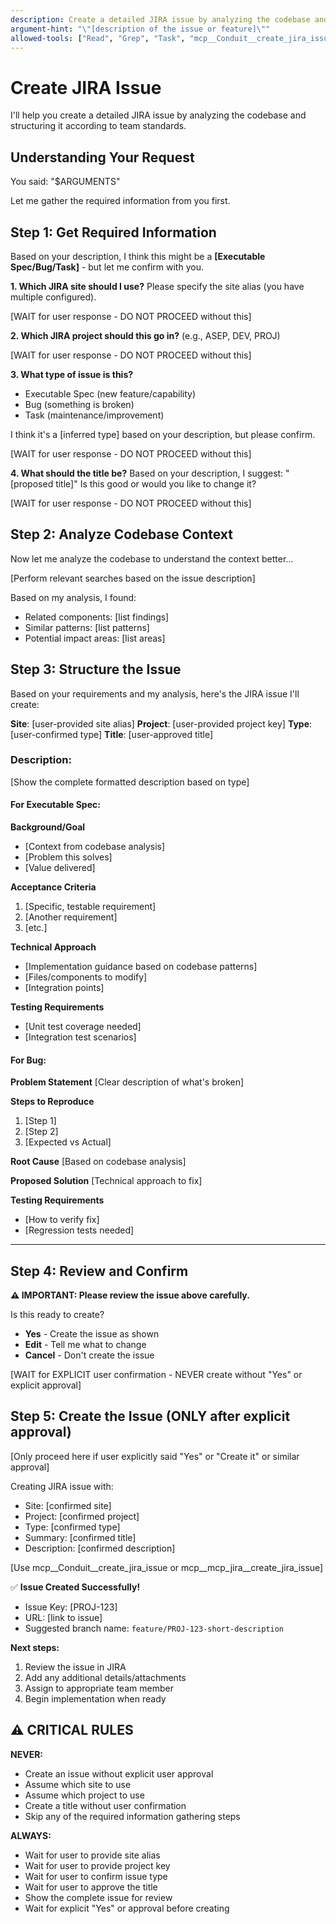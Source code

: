 ```yaml
---
description: Create a detailed JIRA issue by analyzing the codebase and structuring it according to team standards
argument-hint: "\"[description of the issue or feature]\""
allowed-tools: ["Read", "Grep", "Task", "mcp__Conduit__create_jira_issue", "mcp__mcp_jira__create_jira_issue"]
---
```


# Create JIRA Issue

I'll help you create a detailed JIRA issue by analyzing the codebase and structuring it according to team standards.

## Understanding Your Request

You said: "$ARGUMENTS"

Let me gather the required information from you first.

## Step 1: Get Required Information

Based on your description, I think this might be a **[Executable Spec/Bug/Task]** - but let me confirm with you.

**1. Which JIRA site should I use?** 
Please specify the site alias (you have multiple configured).

[WAIT for user response - DO NOT PROCEED without this]

**2. Which JIRA project should this go in?** 
(e.g., ASEP, DEV, PROJ)

[WAIT for user response - DO NOT PROCEED without this]

**3. What type of issue is this?**
- Executable Spec (new feature/capability)
- Bug (something is broken)
- Task (maintenance/improvement)

I think it's a [inferred type] based on your description, but please confirm.

[WAIT for user response - DO NOT PROCEED without this]

**4. What should the title be?**
Based on your description, I suggest: "[proposed title]"
Is this good or would you like to change it?

[WAIT for user response - DO NOT PROCEED without this]

## Step 2: Analyze Codebase Context

Now let me analyze the codebase to understand the context better...

[Perform relevant searches based on the issue description]

Based on my analysis, I found:
- Related components: [list findings]
- Similar patterns: [list patterns]
- Potential impact areas: [list areas]

## Step 3: Structure the Issue

Based on your requirements and my analysis, here's the JIRA issue I'll create:

**Site**: [user-provided site alias]
**Project**: [user-provided project key]
**Type**: [user-confirmed type]
**Title**: [user-approved title]

### Description:

[Show the complete formatted description based on type]

#### For Executable Spec:
**Background/Goal**
- [Context from codebase analysis]
- [Problem this solves]
- [Value delivered]

**Acceptance Criteria**
1. [Specific, testable requirement]
2. [Another requirement]
3. [etc.]

**Technical Approach**
- [Implementation guidance based on codebase patterns]
- [Files/components to modify]
- [Integration points]

**Testing Requirements**
- [Unit test coverage needed]
- [Integration test scenarios]

#### For Bug:
**Problem Statement**
[Clear description of what's broken]

**Steps to Reproduce**
1. [Step 1]
2. [Step 2]
3. [Expected vs Actual]

**Root Cause**
[Based on codebase analysis]

**Proposed Solution**
[Technical approach to fix]

**Testing Requirements**
- [How to verify fix]
- [Regression tests needed]

---

## Step 4: Review and Confirm

**⚠️ IMPORTANT: Please review the issue above carefully.**

Is this ready to create? 
- **Yes** - Create the issue as shown
- **Edit** - Tell me what to change
- **Cancel** - Don't create the issue

[WAIT for EXPLICIT user confirmation - NEVER create without "Yes" or explicit approval]

## Step 5: Create the Issue (ONLY after explicit approval)

[Only proceed here if user explicitly said "Yes" or "Create it" or similar approval]

Creating JIRA issue with:
- Site: [confirmed site]
- Project: [confirmed project]
- Type: [confirmed type]
- Summary: [confirmed title]
- Description: [confirmed description]

[Use mcp__Conduit__create_jira_issue or mcp__mcp_jira__create_jira_issue]

✅ **Issue Created Successfully!**
- Issue Key: [PROJ-123]
- URL: [link to issue]
- Suggested branch name: `feature/PROJ-123-short-description`

**Next steps:**
1. Review the issue in JIRA
2. Add any additional details/attachments
3. Assign to appropriate team member
4. Begin implementation when ready

## ⚠️ CRITICAL RULES

**NEVER:**
- Create an issue without explicit user approval
- Assume which site to use
- Assume which project to use
- Create a title without user confirmation
- Skip any of the required information gathering steps

**ALWAYS:**
- Wait for user to provide site alias
- Wait for user to provide project key
- Wait for user to confirm issue type
- Wait for user to approve the title
- Show the complete issue for review
- Wait for explicit "Yes" or approval before creating